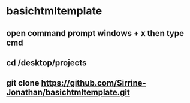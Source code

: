 # basichtmltemplate

## open command prompt windows + x then type cmd
## cd /desktop/projects
## git clone https://github.com/Sirrine-Jonathan/basichtmltemplate.git
